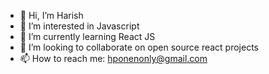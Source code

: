 - 👋 Hi, I’m Harish
- 👀 I’m interested in Javascript
- 🌱 I’m currently learning React JS
- 💞️ I’m looking to collaborate on open source react projects
- 📫 How to reach me: hponenonly@gmail.com

<!---
blenderous/blenderous is a ✨ special ✨ repository because its `README.md` (this file) appears on your GitHub profile.
You can click the Preview link to take a look at your changes.
--->
